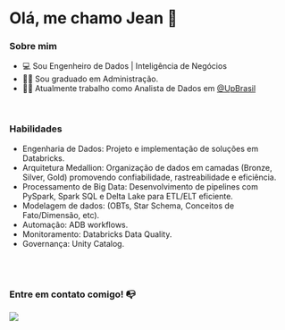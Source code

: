 # Olá, me chamo Jean 👋

### Sobre mim

- 💻 Sou Engenheiro de Dados | Inteligência de Negócios
- 👨‍🎓 Sou graduado em Administração.
- 👩‍💻 Atualmente trabalho como Analista de Dados em [@UpBrasil](https://www.linkedin.com/company/up-brasil)

<br/>

### Habilidades


- Engenharia de Dados: Projeto e implementação de soluções em Databricks.
- Arquitetura Medallion: Organização de dados em camadas (Bronze, Silver, Gold) promovendo confiabilidade, rastreabilidade e eficiência.
- Processamento de Big Data: Desenvolvimento de pipelines com PySpark, Spark SQL e Delta Lake para ETL/ELT eficiente.
- Modelagem de dados: (OBTs, Star Schema, Conceitos de Fato/Dimensão, etc).
- Automação: ADB workflows.
- Monitoramento: Databricks Data Quality.
- Governança: Unity Catalog.


<br/>
<br/>

<!--
Substitua o usuário lbguilherme pelo seu usuário no GitHub.
-->


### Entre em contato comigo! 📭
<div>
<a href="https://www.linkedin.com/in/jeanlimarodovalho" target="_blank"><img src="https://img.shields.io/badge/-LinkedIn-%230077B5?style=for-the-badge&logo=linkedin&logoColor=white" target="_blank"></a>   
</div>



